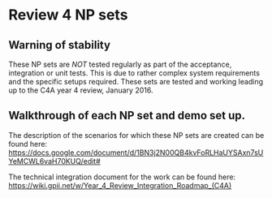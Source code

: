 # Review 4 NP sets

## Warning of stability
These NP sets are _NOT_ tested regularly as part of the acceptance, integration or unit tests. This is due to rather complex system requirements and the specific setups required. These sets are tested and working leading up to the C4A year 4 review, January 2016.

## Walkthrough of each NP set and demo set up.

The description of the scenarios for which these NP sets are created can be found here: https://docs.google.com/document/d/1BN3j2N00QB4kvFoRLHaUYSAxn7sUYeMCWL6vaH70KUQ/edit#

The technical integration document for the work can be found here: https://wiki.gpii.net/w/Year_4_Review_Integration_Roadmap_(C4A)